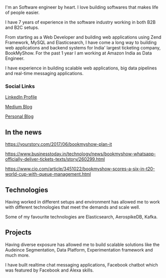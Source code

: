I'm an Software engineer by heart. I love building softwares that makes life of people easier.

I have 7 years of experience in the software industry working in both B2B and B2C setups. 

From starting as a Web Developer and building web applications using Zend Framework, MySQL and Elasticsearch, I have come a long way to building web applications and backend systems for India' largest ticketing company, BookMyShow. For the past 1 year I am working at Amazon India as Data Engineer.

I have experience in building scalable web applications, big data pipelines and real-time messaging applications. 

### Social Links

[LinkedIn Profile](https://www.linkedin.com/in/rahulbhanushali)

[Medium Blog](https://medium.com/@rahulbhanushali)

[Personal Blog](https://thoughts.rahulbhanushali.com)


## In the news
https://yourstory.com/2017/06/bookmyshow-plan-it

https://www.businesstoday.in/technology/news/bookmyshow-whatsapp-officially-deliver-tickets-texts/story/260299.html

https://www.cio.com/article/3451022/bookmyshow-scores-a-six-in-t20-world-cup-with-queue-management.html


## Technologies

Having worked in different setups and environment has allowed me to work with different technologies that meet the demands and scale well.

Some of my favourite technologies are Elasticsearch, AerospikeDB, Kafka. 

## Projects

Having diverse exposure has allowed me to build scalable solutions like the Audeince Segmentation, Data Platform, Experimentation framework and much more.

I have built realtime chat messaging applications, Facebook chatbot which was featured by Facebook and Alexa skills.

